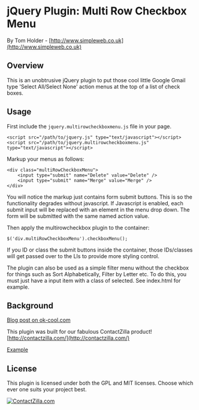 jQuery Plugin: Multi Row Checkbox Menu
==============================
By Tom Holder - [http://www.simpleweb.co.uk](http://www.simpleweb.co.uk)

Overview
--------
This is an unobtrusive jQuery plugin to put those cool little Google Gmail type 'Select All/Select None' action menus at the top of a list of check boxes.

Usage
-----
First include the `jquery.multirowcheckboxmenu.js` file in your page.

    <script src="/path/to/jquery.js" type="text/javascript"></script>
    <script src="/path/to/jquery.multirowcheckboxmenu.js" type="text/javascript"></script>

Markup your menus as follows:

    <div class="multiRowCheckboxMenu">
        <input type="submit" name="Delete" value="Delete" />
        <input type="submit" name="Merge" value="Merge" />
    </div>

You will notice the markup just contains form submit buttons. This is so the functionality degrades without javascript. If Javascript is enabled, each submit input will be replaced with an element in the menu drop down. The form will be submitted with the same named action value.

Then apply the multirowcheckbox plugin to the container:

    $('div.multiRowCheckboxMenu').checkboxMenu();

If you ID or class the submit buttons inside the container, those IDs/classes will get passed over to the LIs to provide more styling control.

The plugin can also be used as a simple filter menu without the checkbox for things such as Sort Alphabetically, Filter by Letter etc. To do this, you must just have a input item with a class of selected.  See index.html for example.

Background
----------

[Blog post on ok-cool.com](http://www.ok-cool.com/posts/read/475-select-allselect-none-checkbox-menu-plugin-for-jquery/)

This plugin was built for our fabulous ContactZilla product! [http://contactzilla.com/](http://contactzilla.com/)

[Example](http://simpleweb.github.com/Multirow-Checkbox-Menu/)

License
-------
This plugin is licensed under both the GPL and MIT licenses. Choose which ever one suits your project best.

[![ContactZilla.com](http://github.com/simpleweb/jQuery-Multi-Row-Input/raw/master/contactzilla.png)](http://contactzilla.com/)
